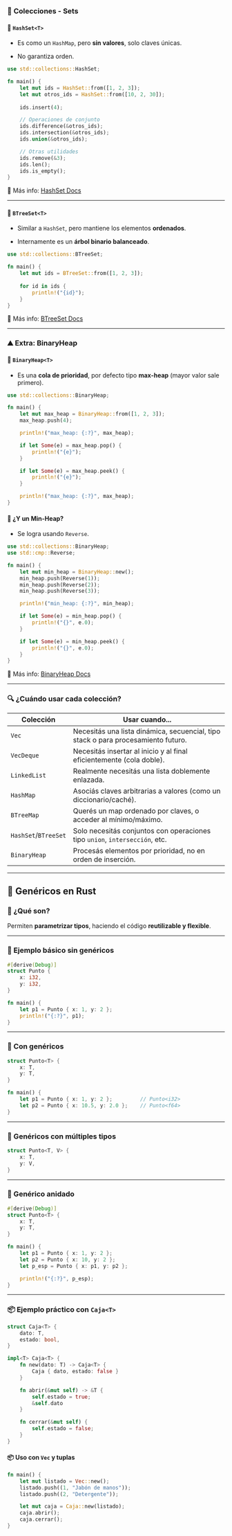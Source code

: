 ### 🧺 **Colecciones - Sets**

#### 🔹 `HashSet<T>`

- Es como un `HashMap`, pero **sin valores**, solo claves únicas.
    
- No garantiza orden.
    

```rust
use std::collections::HashSet;

fn main() {
    let mut ids = HashSet::from([1, 2, 3]);
    let mut otros_ids = HashSet::from([10, 2, 30]);
    
    ids.insert(4);

    // Operaciones de conjunto
    ids.difference(&otros_ids);
    ids.intersection(&otros_ids);
    ids.union(&otros_ids);

    // Otras utilidades
    ids.remove(&3);
    ids.len();
    ids.is_empty();
}
```

📖 Más info: [HashSet Docs](https://doc.rust-lang.org/std/collections/hash_set/struct.HashSet.html)

---

#### 🔹 `BTreeSet<T>`

- Similar a `HashSet`, pero mantiene los elementos **ordenados**.
    
- Internamente es un **árbol binario balanceado**.
    

```rust
use std::collections::BTreeSet;

fn main() {
    let mut ids = BTreeSet::from([1, 2, 3]);
    
    for id in ids {
        println!("{id}");
    }
}
```

📖 Más info: [BTreeSet Docs](https://doc.rust-lang.org/std/collections/struct.BTreeSet.html)

---

### ⛰️ **Extra: BinaryHeap**

#### 🔹 `BinaryHeap<T>`

- Es una **cola de prioridad**, por defecto tipo **max-heap** (mayor valor sale primero).
    

```rust
use std::collections::BinaryHeap;

fn main() {
    let mut max_heap = BinaryHeap::from([1, 2, 3]);
    max_heap.push(4);

    println!("max_heap: {:?}", max_heap);

    if let Some(e) = max_heap.pop() {
        println!("{e}");
    }

    if let Some(e) = max_heap.peek() {
        println!("{e}");
    }

    println!("max_heap: {:?}", max_heap);
}
```

#### 🔹 ¿Y un Min-Heap?

- Se logra usando `Reverse`.
    

```rust
use std::collections::BinaryHeap;
use std::cmp::Reverse;

fn main() {
    let mut min_heap = BinaryHeap::new();
    min_heap.push(Reverse(1));
    min_heap.push(Reverse(2));
    min_heap.push(Reverse(3));

    println!("min_heap: {:?}", min_heap);

    if let Some(e) = min_heap.pop() {
        println!("{}", e.0);
    }

    if let Some(e) = min_heap.peek() {
        println!("{}", e.0);
    }
}
```

📖 Más info: [BinaryHeap Docs](https://doc.rust-lang.org/std/collections/struct.BinaryHeap.html)

---

### 🔍 **¿Cuándo usar cada colección?**

|Colección|Usar cuando...|
|---|---|
|`Vec`|Necesitás una lista dinámica, secuencial, tipo stack o para procesamiento futuro.|
|`VecDeque`|Necesitás insertar al inicio y al final eficientemente (cola doble).|
|`LinkedList`|Realmente necesitás una lista doblemente enlazada.|
|`HashMap`|Asociás claves arbitrarias a valores (como un diccionario/caché).|
|`BTreeMap`|Querés un map ordenado por claves, o acceder al mínimo/máximo.|
|`HashSet`/`BTreeSet`|Solo necesitás conjuntos con operaciones tipo `union`, `intersección`, etc.|
|`BinaryHeap`|Procesás elementos por prioridad, no en orden de inserción.|

---

## 🧬 **Genéricos en Rust**

### 🔸 ¿Qué son?

Permiten **parametrizar tipos**, haciendo el código **reutilizable y flexible**.

---

### 🔸 Ejemplo básico sin genéricos

```rust
#[derive(Debug)]
struct Punto {
    x: i32,
    y: i32,
}

fn main() {
    let p1 = Punto { x: 1, y: 2 };
    println!("{:?}", p1);
}
```

---

### 🔸 Con genéricos

```rust
struct Punto<T> {
    x: T,
    y: T,
}

fn main() {
    let p1 = Punto { x: 1, y: 2 };         // Punto<i32>
    let p2 = Punto { x: 10.5, y: 2.0 };    // Punto<f64>
}
```

---

### 🔸 Genéricos con múltiples tipos

```rust
struct Punto<T, V> {
    x: T,
    y: V,
}
```

---

### 🔸 Genérico anidado

```rust
#[derive(Debug)]
struct Punto<T> {
    x: T,
    y: T,
}

fn main() {
    let p1 = Punto { x: 1, y: 2 };
    let p2 = Punto { x: 10, y: 2 };
    let p_esp = Punto { x: p1, y: p2 };

    println!("{:?}", p_esp);
}
```

---

### 📦 **Ejemplo práctico con `Caja<T>`**

```rust
struct Caja<T> {
    dato: T,
    estado: bool,
}

impl<T> Caja<T> {
    fn new(dato: T) -> Caja<T> {
        Caja { dato, estado: false }
    }

    fn abrir(&mut self) -> &T {
        self.estado = true;
        &self.dato
    }

    fn cerrar(&mut self) {
        self.estado = false;
    }
}
```

#### 📦 Uso con `Vec` y tuplas

```rust
fn main() {
    let mut listado = Vec::new();
    listado.push((1, "Jabón de manos"));
    listado.push((2, "Detergente"));

    let mut caja = Caja::new(listado);
    caja.abrir();
    caja.cerrar();
}
```